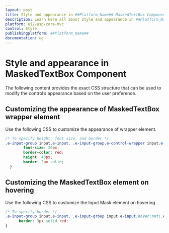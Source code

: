```yaml
---
layout: post
title: Style and appearance in ##Platform_Name## MaskedTextBox Component
description: Learn here all about style and appearance in ##Platform_Name## MaskedTextBox component of Syncfusion Essential JS 2 and more.
platform: ej2-asp-core-mvc
control: Style
publishingplatform: ##Platform_Name##
documentation: ug
---
```


# Style and appearance in MaskedTextBox Component

The following content provides the exact CSS structure that can be used to modify the control’s appearance based on the user preference.

## Customizing the appearance of MaskedTextBox wrapper element

Use the following CSS to customize the appearance of wrapper element.

```css
/* To specify height, font size, and border */
.e-input-group input.e-input, .e-input-group.e-control-wrapper input.e-input, .e-input-group textarea.e-input, .e-input-group.e-control-wrapper textarea.e-input {
        font-size: 20px;
        border-color: red;
        height: 40px;
        border: 2px solid;
  }
```

## Customizing the MaskedTextBox element on hovering

Use the following CSS to customize the Input Mask element on hovering

```css
/* To specify border */
.e-input-group input.e-input, .e-input-group input.e-input:hover:not(.e-success):not(.e-warning):not(.e-error):not([disabled]):not(:focus), .e-input-group.e-control-wrapper input.e-input,.e-input-group.e-control-wrapper input.e-input:hover:not(.e-success):not(.e-warning):not(.e-error):not([disabled]):no(:focus){
      border: 3px solid red;
}
```